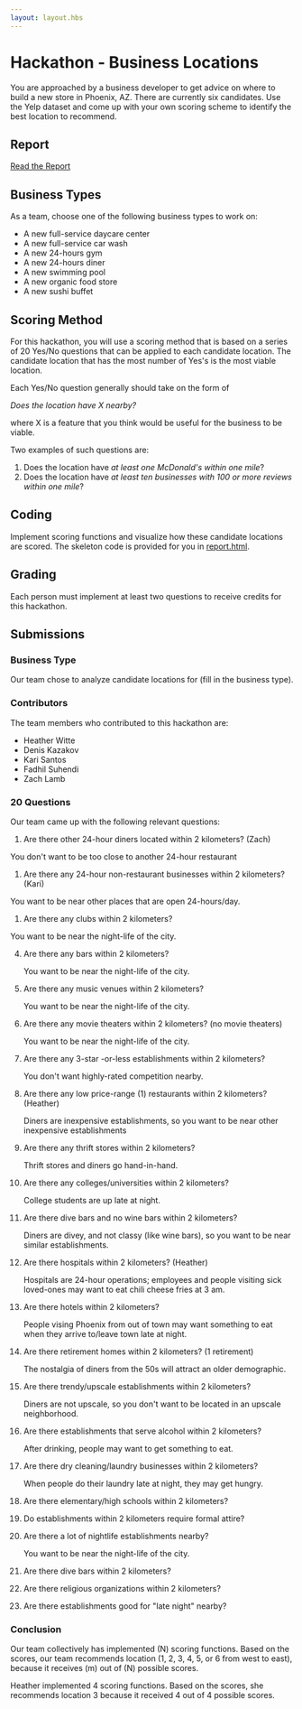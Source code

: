```yaml
---
layout: layout.hbs
---
```


# Hackathon - Business Locations

You are approached by a business developer to get advice on where to build a
new store in Phoenix, AZ. There are currently six candidates. Use the Yelp
dataset and come up with your own scoring scheme to identify the best location
to recommend.

## Report

[Read the Report](report.html)

## Business Types
As a team, choose one of the following business types to work on:

- A new full-service daycare center
- A new full-service car wash
- A new 24-hours gym
- A new 24-hours diner
- A new swimming pool
- A new organic food store
- A new sushi buffet

## Scoring Method

For this hackathon, you will use a scoring method that is based on a series of
20 Yes/No questions that can be applied to each candidate location. The candidate
location that has the most number of Yes's is the most viable location.

Each Yes/No question generally should take on the form of

  _Does the location have X nearby?_

where X is a feature that you think would be useful for the business to be viable.

Two examples of such questions are:
1. Does the location have _at least one McDonald's within one mile_?
1. Does the location have _at least ten businesses with 100 or more reviews within one mile_?

## Coding

Implement scoring functions and visualize how these candidate locations are
scored. The skeleton code is provided for you in [report.html](report.html).

## Grading

Each person must implement at least two questions to receive credits for this
hackathon.

## Submissions

### Business Type

Our team chose to analyze candidate locations for (fill in the business type).

### Contributors

The team members who contributed to this hackathon are:

- Heather Witte
- Denis Kazakov
- Kari Santos
- Fadhil Suhendi
- Zach Lamb

### 20 Questions

Our team came up with the following relevant questions:

1. Are there other 24-hour diners located within 2 kilometers?  (Zach)

  You don't want to be too close to another 24-hour restaurant

1. Are there any 24-hour non-restaurant businesses within 2 kilometers? (Kari)

  You want to be near other places that are open 24-hours/day.

1. Are there any clubs within 2 kilometers? 

  You want to be near the night-life of the city.

4. Are there any bars within 2 kilometers?

	You want to be near the night-life of the city.

5. Are there any music venues within 2 kilometers?

	You want to be near the night-life of the city.

6. Are there any movie theaters within 2 kilometers? (no movie theaters)

	You want to be near the night-life of the city.

7. Are there any 3-star -or-less establishments within 2 kilometers?

	You don't want highly-rated competition nearby. 

8. Are there any low price-range (1) restaurants within 2 kilometers? (Heather)
	
	Diners are inexpensive establishments, so you want to be near other inexpensive establishments

9. Are there any thrift stores within 2 kilometers?

	Thrift stores and diners go hand-in-hand.

10. Are there any colleges/universities within 2 kilometers?

	College students are up late at night.

11. Are there dive bars and no wine bars within 2 kilometers?

	Diners are divey, and not classy (like wine bars), so you want to be near similar establishments.

12. Are there hospitals within 2 kilometers? (Heather) 

	Hospitals are 24-hour operations; employees and people visiting sick loved-ones may want to eat chili cheese fries at 3 am.

13. Are there hotels within 2 kilometers?

	People vising Phoenix from out of town may want something to eat when they arrive to/leave town late at night.

14. Are there retirement homes within 2 kilometers? (1 retirement)

	The nostalgia of diners from the 50s will attract an older demographic.

15. Are there trendy/upscale establishments within 2 kilometers?

	Diners are not upscale, so you don't want to be located in an upscale neighborhood. 

16. Are there establishments that serve alcohol within 2 kilometers?

	After drinking, people may want to get something to eat.

17. Are there dry cleaning/laundry businesses within 2 kilometers?

	When people do their laundry late at night, they may get hungry.

18. Are there elementary/high schools within 2 kilometers? 

19. Do establishments within 2 kilometers require formal attire? 

20. Are there a lot of nightlife establishments nearby?
	
	You want to be near the night-life of the city.

21. Are there dive bars within 2 kilometers?

22. Are there religious organizations within 2 kilometers?

23. Are there establishments good for "late night" nearby?


### Conclusion

Our team collectively has implemented (N) scoring functions. Based on
the scores, our team recommends location (1, 2, 3, 4, 5, or 6 from west to east),
because it receives (m) out of (N) possible scores.

Heather implemented 4 scoring functions. Based on the scores, she recommends location 3 because it received 4 out of 4 possible scores.
